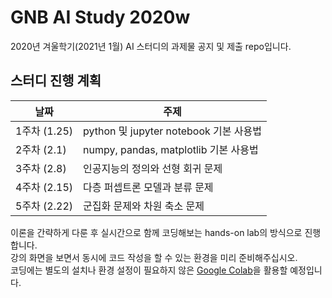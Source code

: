 # GNB AI Study 2020w
2020년 겨울학기(2021년 1월) AI 스터디의 과제물 공지 및 제출 repo입니다.

## 스터디 진행 계획
| 날짜 | 주제 |
|------|------|
| 1주차 (1.25) | python 및 jupyter notebook 기본 사용법 |
| 2주차 (2.1) | numpy, pandas, matplotlib 기본 사용법 |
| 3주차 (2.8) | 인공지능의 정의와 선형 회귀 문제 |
| 4주차 (2.15) | 다층 퍼셉트론 모델과 분류 문제 |
| 5주차 (2.22) | 군집화 문제와 차원 축소 문제 |

이론을 간략하게 다룬 후 실시간으로 함께 코딩해보는 hands-on lab의 방식으로 진행합니다.<br>
강의 화면을 보면서 동시에 코드 작성을 할 수 있는 환경을 미리 준비해주십시오.<br>
코딩에는 별도의 설치나 환경 설정이 필요하지 않은 [Google Colab](https://colab.research.google.com)을 활용할 예정입니다.
